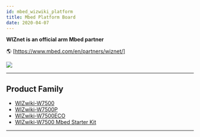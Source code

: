 ```yaml
---
id: mbed_wizwiki_platform
title: Mbed Platform Board
date: 2020-04-07
---
```



**WIZnet is an official arm Mbed partner**

🌎 [https://www.mbed.com/en/partners/wiznet/]

![](/document_framework/img/products/w7500/arm_mbed_partner.png)

-----


## Product Family

  - [WIZwiki-W7500](WIZwiki-W7500/Overview.md)
  - [WIZwiki-W7500P](WIZwiki-W7500P/Overview.md)
  - [WIZwiki-W7500ECO](WIZwiki-W7500ECO/Overview.md)
  - [WIZwiki-W7500 Mbed Starter Kit](WIZwiki-W7500-Mbed-Starter-Kit/WIZwiki-W7500_Mbed_Starter_Kit.md)

-----
